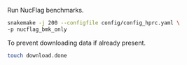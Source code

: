 
Run NucFlag benchmarks.
```bash
snakemake -j 200 --configfile config/config_hprc.yaml \
-p nucflag_bmk_only
```

To prevent downloading data if already present.
```bash
touch download.done
```
